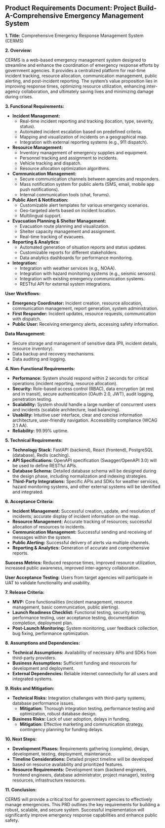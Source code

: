 ## Product Requirements Document: Project Build-A-Comprehensive Emergency Management System

**1. Title:**  Comprehensive Emergency Response Management System (CERMS)

**2. Overview:**

CERMS is a web-based emergency management system designed to streamline and enhance the coordination of emergency response efforts by government agencies.  It provides a centralized platform for real-time incident tracking, resource allocation, communication management, public alerting, and post-incident reporting.  The system’s value proposition lies in improving response times, optimizing resource utilization, enhancing inter-agency collaboration, and ultimately saving lives and minimizing damage during crises.

**3. Functional Requirements:**

* **Incident Management:**
    * Real-time incident reporting and tracking (location, type, severity, status).
    * Automated incident escalation based on predefined criteria.
    * Mapping and visualization of incidents on a geographical map.
    * Integration with external reporting systems (e.g., 911 dispatch).
* **Resource Management:**
    * Inventory management of emergency supplies and equipment.
    * Personnel tracking and assignment to incidents.
    * Vehicle tracking and dispatch.
    * Resource allocation optimization algorithms.
* **Communication Management:**
    * Secure communication channels between agencies and responders.
    * Mass notification system for public alerts (SMS, email, mobile app push notifications).
    * Internal communication tools (chat, forums).
* **Public Alert & Notification:**
    * Customizable alert templates for various emergency scenarios.
    * Geo-targeted alerts based on incident location.
    * Multilingual support.
* **Evacuation Planning & Shelter Management:**
    * Evacuation route planning and visualization.
    * Shelter capacity management and assignment.
    * Real-time tracking of evacuees.
* **Reporting & Analytics:**
    * Automated generation of situation reports and status updates.
    * Customizable reports for different stakeholders.
    * Data analytics dashboards for performance monitoring.
* **Integration:**
    * Integration with weather services (e.g., NOAA).
    * Integration with hazard monitoring systems (e.g., seismic sensors).
    * Integration with existing emergency communication systems.
    * RESTful API for external system integrations.

**User Workflows:**

* **Emergency Coordinator:** Incident creation, resource allocation, communication management, report generation, system administration.
* **First Responder:** Incident updates, resource requests, communication with dispatch.
* **Public User:** Receiving emergency alerts, accessing safety information.

**Data Management:**

* Secure storage and management of sensitive data (PII, incident details, resource inventory).
* Data backup and recovery mechanisms.
* Data auditing and logging.


**4. Non-Functional Requirements:**

* **Performance:**  System should respond within 2 seconds for critical operations (incident reporting, resource allocation).
* **Security:** Role-based access control (RBAC), data encryption (at rest and in transit), secure authentication (OAuth 2.0, JWT), audit logging, penetration testing.
* **Scalability:** System should handle a large number of concurrent users and incidents (scalable architecture, load balancing).
* **Usability:** Intuitive user interface, clear and concise information architecture, user-friendly navigation.  Accessibility compliance (WCAG 2.1 AA).
* **Reliability:** 99.99% uptime.


**5. Technical Requirements:**

* **Technology Stack:**  FastAPI (backend), React (frontend), PostgreSQL (database), Redis (caching).
* **API Specifications:** OpenAPI specification (Swagger/OpenAPI 3.0) will be used to define RESTful APIs.
* **Database Schema:**  Detailed database schema will be designed during the design phase, including normalization and indexing strategies.
* **Third-Party Integrations:**  Specific APIs and SDKs for weather services, hazard monitoring systems, and other external systems will be identified and integrated.


**6. Acceptance Criteria:**

* **Incident Management:**  Successful creation, update, and resolution of incidents; accurate display of incident information on the map.
* **Resource Management:**  Accurate tracking of resources; successful allocation of resources to incidents.
* **Communication Management:**  Successful sending and receiving of messages within the system.
* **Public Alerting:**  Successful delivery of alerts via multiple channels.
* **Reporting & Analytics:**  Generation of accurate and comprehensive reports.

**Success Metrics:**  Reduced response times, improved resource utilization, increased public awareness, improved inter-agency collaboration.

**User Acceptance Testing:**  Users from target agencies will participate in UAT to validate functionality and usability.


**7. Release Criteria:**

* **MVP:**  Core functionalities (incident management, resource management, basic communication, public alerting).
* **Launch Readiness Checklist:**  Functional testing, security testing, performance testing, user acceptance testing, documentation completion, deployment plan.
* **Post-Launch Monitoring:**  System monitoring, user feedback collection, bug fixing, performance optimization.


**8. Assumptions and Dependencies:**

* **Technical Assumptions:**  Availability of necessary APIs and SDKs from third-party providers.
* **Business Assumptions:**  Sufficient funding and resources for development and deployment.
* **External Dependencies:**  Reliable internet connectivity for all users and integrated systems.


**9. Risks and Mitigation:**

* **Technical Risks:**  Integration challenges with third-party systems, database performance issues.
    * **Mitigation:**  Thorough integration testing, performance testing and optimization, robust database design.
* **Business Risks:**  Lack of user adoption, delays in funding.
    * **Mitigation:**  Effective marketing and communication strategy, contingency planning for funding delays.


**10. Next Steps:**

* **Development Phases:**  Requirements gathering (complete), design, development, testing, deployment, maintenance.
* **Timeline Considerations:**  Detailed project timeline will be developed based on resource availability and prioritized features.
* **Resource Requirements:**  Development team (backend engineers, frontend engineers, database administrator, project manager), testing resources, infrastructure resources.


**11. Conclusion:**

CERMS will provide a critical tool for government agencies to effectively manage emergencies.  This PRD outlines the key requirements for building a robust, scalable, and secure system.  Successful implementation will significantly improve emergency response capabilities and enhance public safety.
